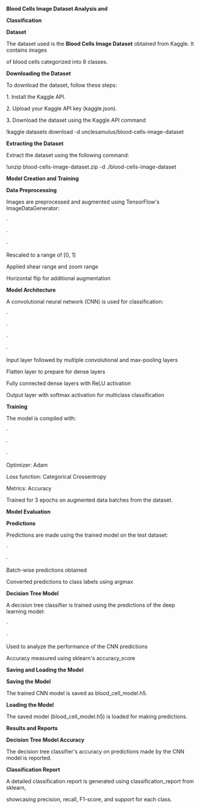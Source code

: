 ﻿<a name="br1"></a> 

**Blood Cells Image Dataset Analysis and**

**Classification**

**Dataset**

The dataset used is the **Blood Cells Image Dataset** obtained from Kaggle. It contains images

of blood cells categorized into 8 classes.

**Downloading the Dataset**

To download the dataset, follow these steps:

1\. Install the Kaggle API.

2\. Upload your Kaggle API key (kaggle.json).

3\. Download the dataset using the Kaggle API command

!kaggle datasets download -d unclesamulus/blood-cells-image-dataset

**Extracting the Dataset**

Extract the dataset using the following command:

!unzip blood-cells-image-dataset.zip -d ./blood-cells-image-dataset

**Model Creation and Training**

**Data Preprocessing**

Images are preprocessed and augmented using TensorFlow's ImageDataGenerator:

·

·

·

Rescaled to a range of [0, 1]

Applied shear range and zoom range

Horizontal flip for additional augmentation

**Model Architecture**

A convolutional neural network (CNN) is used for classification:

·

·

·

·

Input layer followed by multiple convolutional and max-pooling layers

Flatten layer to prepare for dense layers

Fully connected dense layers with ReLU activation

Output layer with softmax activation for multiclass classification

**Training**

The model is compiled with:



<a name="br2"></a> 

·

·

·

Optimizer: Adam

Loss function: Categorical Crossentropy

Metrics: Accuracy

Trained for 3 epochs on augmented data batches from the dataset.

**Model Evaluation**

**Predictions**

Predictions are made using the trained model on the test dataset:

·

·

Batch-wise predictions obtained

Converted predictions to class labels using argmax

**Decision Tree Model**

A decision tree classifier is trained using the predictions of the deep learning model:

·

·

Used to analyze the performance of the CNN predictions

Accuracy measured using sklearn's accuracy\_score

**Saving and Loading the Model**

**Saving the Model**

The trained CNN model is saved as blood\_cell\_model.h5.

**Loading the Model**

The saved model (blood\_cell\_model.h5) is loaded for making predictions.

**Results and Reports**

**Decision Tree Model Accuracy**

The decision tree classifier's accuracy on predictions made by the CNN model is reported.

**Classification Report**

A detailed classification report is generated using classification\_report from sklearn,

showcasing precision, recall, F1-score, and support for each class.


